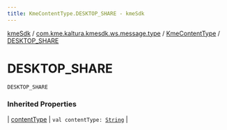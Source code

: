 ```yaml
---
title: KmeContentType.DESKTOP_SHARE - kmeSdk
---
```


[kmeSdk](../../index.html) / [com.kme.kaltura.kmesdk.ws.message.type](../index.html) / [KmeContentType](index.html) / [DESKTOP_SHARE](./-d-e-s-k-t-o-p_-s-h-a-r-e.html)

# DESKTOP_SHARE

`DESKTOP_SHARE`

### Inherited Properties

| [contentType](content-type.html) | `val contentType: `[`String`](https://kotlinlang.org/api/latest/jvm/stdlib/kotlin/-string/index.html) |

